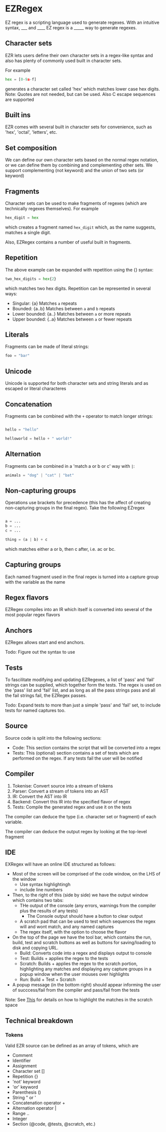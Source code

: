 

# EZRegex

EZ regex is a scripting language used to generate regexes. With an intuitive syntax, ___ and ____ EZ regex is a _____ way to generate regexes.

## Character sets

EZR lets users define their own character sets in a regex-like syntax and also has plenty of commonly used built in character sets.

For example

```Python
hex = [0-9a-f]
```

generates a character set called 'hex' which matches lower case hex digits. Note: Quotes are not needed, but can be used. Also C escape sequences are supported

## Built ins

EZR comes with several built in character sets for convenience, such as 'hex', 'octal', 'letters', etc.

## Set composition

We can define our own character sets based on the normal regex notation, or we can define them by combining and complementing other sets. We support complementing (not keyword) and the union of two sets (or keyword)

## Fragments

Character sets can be used to make fragments of regexes (which are technically regexes themselves). For example

```Python
hex_digit = hex
```

which creates a fragment named `hex_digit` which, as the name suggests, matches a single digit. 

Also, EZRegex contains a number of useful built in fragments.

## Repetition

The above example can be expanded with repetition using the \{\} syntax:

```Python
two_hex_digits = hex{2}
```

which matches two hex digits. Repetition can be represented in several ways:

- Singular: \{a\} Matches `a` repeats
- Bounded: \{a..b\} Matches between `a` and `b` repeats
- Lower bounded: \{a..\} Matches between `a` or more repeats
- Upper bounded: \{..a\} Matches between `a` or fewer repeats

## Literals

Fragments can be made of literal strings:

```Python
foo = "bar"
```

## Unicode

Unicode is supported for both character sets and string literals and as escaped or literal characteres

## Concatenation

Fragments can be combined with the `+` operator to match longer strings:

```Python

hello = "hello"

helloworld = hello + " world!"

``` 

## Alternation

Fragments can be combined in a 'match a or b or c' way with `|`:

```Python
animals = "dog" | "cat" | "bat"
```

## Non-capturing groups

Operations use brackets for precedence (this has the affect of creating non-capturing groups in the final regex). Take the following EZregex

```Python

a = ...
b = ...
c = ...

thing = (a | b) + c
```

which matches either a or b, then c after, i.e. ac or bc.

## Capturing groups

Each named fragment used in the final regex is turned into a capture group with the variable as the name

## Regex flavors

EZRegex compiles into an IR which itself is converted into several of the most popular regex flavors

## Anchors

EZRegex allows start and end anchors.

Todo: Figure out the syntax to use

## Tests

To fascilitate modifying and updating EZRegexes, a list of 'pass' and 'fail' strings can be supplied, which together form the tests. The regex is used on the 'pass' list and 'fail' list, and as long as all the pass strings pass and all the fail strings fail, the EZRegex passes.

Todo: Expand tests to more than just a simple 'pass' and 'fail' set, to include tests for named captures too.

## Source

Source code is split into the following sections:

- Code: This section contains the script that will be converted into a regex
- Tests: This (optional) section contains a set of tests which are performed on the regex. If any tests fail the user will be notified

## Compiler

1. Tokenise: Convert source into a stream of tokens
2. Parser: Convert a stream of tokens into an AST
3. IR: Convert the AST into IR
4. Backend: Convert this IR into the specified flavor of regex
5. Tests: Compile the generated regex and use it on the tests

The compiler can deduce the type (i.e. character set or fragment) of each variable. 

The compiler can deduce the output regex by looking at the top-level fragment

## IDE

EXRegex will have an online IDE structured as follows:

- Most of the screen will be comprised of the code window, on the LHS of the window
	- Use syntax highlightingh
	- include line numbers
- Then, to the right of this (side by side) we have the output window which contains two tabs:
	- THe output of the console (any errors, warnings from the compiler plus the results of any tests)
		- The Console output should have a button to clear output
	- A scratch pad that can be used to test which sequences the regex will and wont match, and any named captures
	- The regex itself, with the option to choose the flavor
- On the top of the page we have the tool bar, which contains the run, build, test and scratch buttons as well as buttons for saving/loading to disk and copying URL.
	- Build: Converts code into a regex and displays output to console
	- Test: Builds + applies the regex to the tests
	- Scratch: Builds + applies the regex to the scratch portion, highlighting any matches and displaying any capture groups in a popup window when the user mouses over highlights
	- Run: Build + Test + Scratch
- A popup message (in the bottom right) should appear informing the user of succcess/fail from the compiler and pass/fail from the tests

Note: See [This](https://codersblock.com/blog/highlight-text-inside-a-textarea/) for details on how to highlight the matches in the scratch space

## Technical breakdown

### Tokens

Valid EZR source can be defined as an array of tokens, which are

- Comment
- Identifier
- Assignment
- Character set \[\]
- Repetition \{\}
- 'not' keyword
- 'or' keyword
- Parenthesis \(\)
- String \" or \'
- Concatenation operator \+
- Alternation operator \|
- Range ..
- Integer
- Section (@code, @tests, @scratch, etc.)
